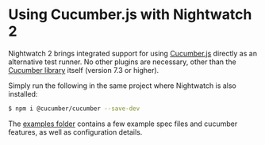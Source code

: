# Using Cucumber.js with Nightwatch 2

Nightwatch 2 brings integrated support for using [Cucumber.js](https://cucumber.io/) directly as an alternative test runner. No other plugins are necessary, other than the [Cucumber library](https://www.npmjs.com/package/@cucumber/cucumber) itself (version 7.3 or higher). 

Simply run the following in the same project where Nightwatch is also installed:

```sh
$ npm i @cucumber/cucumber --save-dev
```

The [examples folder](https://github.com/nightwatchjs/nightwatch/tree/v2/examples/cucumber-js) contains a few example spec files and cucumber features, as well as configuration details. 
